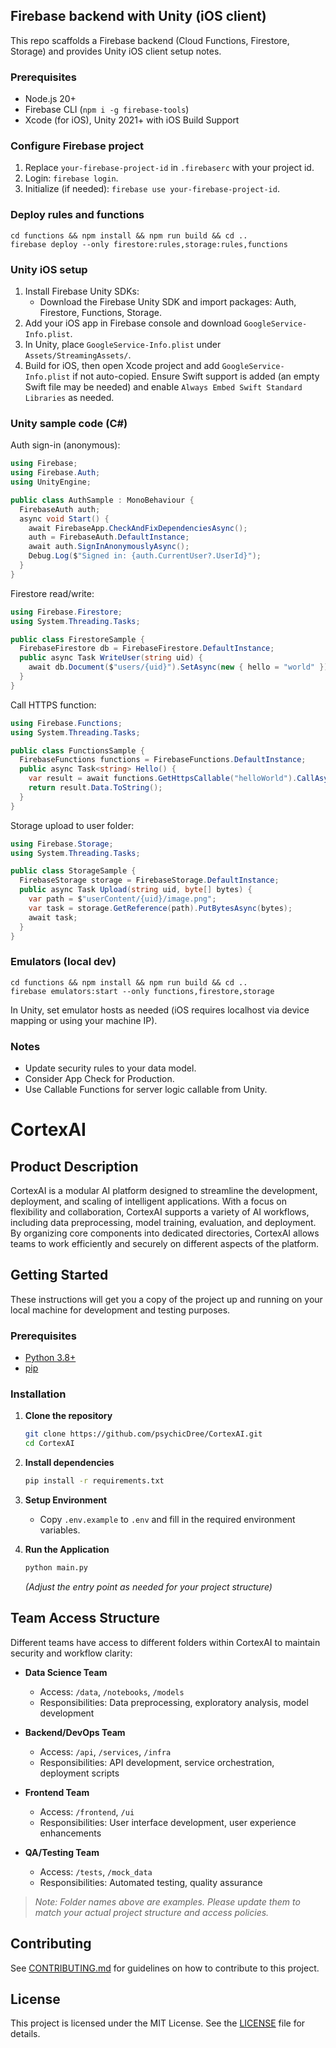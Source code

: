 ## Firebase backend with Unity (iOS client)

This repo scaffolds a Firebase backend (Cloud Functions, Firestore, Storage) and provides Unity iOS client setup notes.

### Prerequisites
- Node.js 20+
- Firebase CLI (`npm i -g firebase-tools`)
- Xcode (for iOS), Unity 2021+ with iOS Build Support

### Configure Firebase project
1. Replace `your-firebase-project-id` in `.firebaserc` with your project id.
2. Login: `firebase login`.
3. Initialize (if needed): `firebase use your-firebase-project-id`.

### Deploy rules and functions
```
cd functions && npm install && npm run build && cd ..
firebase deploy --only firestore:rules,storage:rules,functions
```

### Unity iOS setup
1. Install Firebase Unity SDKs:
   - Download the Firebase Unity SDK and import packages: Auth, Firestore, Functions, Storage.
2. Add your iOS app in Firebase console and download `GoogleService-Info.plist`.
3. In Unity, place `GoogleService-Info.plist` under `Assets/StreamingAssets/`.
4. Build for iOS, then open Xcode project and add `GoogleService-Info.plist` if not auto-copied. Ensure Swift support is added (an empty Swift file may be needed) and enable `Always Embed Swift Standard Libraries` as needed.

### Unity sample code (C#)
Auth sign-in (anonymous):
```csharp
using Firebase;
using Firebase.Auth;
using UnityEngine;

public class AuthSample : MonoBehaviour {
  FirebaseAuth auth;
  async void Start() {
    await FirebaseApp.CheckAndFixDependenciesAsync();
    auth = FirebaseAuth.DefaultInstance;
    await auth.SignInAnonymouslyAsync();
    Debug.Log($"Signed in: {auth.CurrentUser?.UserId}");
  }
}
```

Firestore read/write:
```csharp
using Firebase.Firestore;
using System.Threading.Tasks;

public class FirestoreSample {
  FirebaseFirestore db = FirebaseFirestore.DefaultInstance;
  public async Task WriteUser(string uid) {
    await db.Document($"users/{uid}").SetAsync(new { hello = "world" });
  }
}
```

Call HTTPS function:
```csharp
using Firebase.Functions;
using System.Threading.Tasks;

public class FunctionsSample {
  FirebaseFunctions functions = FirebaseFunctions.DefaultInstance;
  public async Task<string> Hello() {
    var result = await functions.GetHttpsCallable("helloWorld").CallAsync(null);
    return result.Data.ToString();
  }
}
```

Storage upload to user folder:
```csharp
using Firebase.Storage;
using System.Threading.Tasks;

public class StorageSample {
  FirebaseStorage storage = FirebaseStorage.DefaultInstance;
  public async Task Upload(string uid, byte[] bytes) {
    var path = $"userContent/{uid}/image.png";
    var task = storage.GetReference(path).PutBytesAsync(bytes);
    await task;
  }
}
```

### Emulators (local dev)
```
cd functions && npm install && npm run build && cd ..
firebase emulators:start --only functions,firestore,storage
```

In Unity, set emulator hosts as needed (iOS requires localhost via device mapping or using your machine IP).

### Notes
- Update security rules to your data model.
- Consider App Check for Production.
- Use Callable Functions for server logic callable from Unity.
# CortexAI

## Product Description

CortexAI is a modular AI platform designed to streamline the development, deployment, and scaling of intelligent applications. With a focus on flexibility and collaboration, CortexAI supports a variety of AI workflows, including data preprocessing, model training, evaluation, and deployment. By organizing core components into dedicated directories, CortexAI allows teams to work efficiently and securely on different aspects of the platform.

## Getting Started

These instructions will get you a copy of the project up and running on your local machine for development and testing purposes.

### Prerequisites

- [Python 3.8+](https://www.python.org/downloads/)
- [pip](https://pip.pypa.io/en/stable/)

### Installation

1. **Clone the repository**
    ```bash
    git clone https://github.com/psychicDree/CortexAI.git
    cd CortexAI
    ```

2. **Install dependencies**
    ```bash
    pip install -r requirements.txt
    ```

3. **Setup Environment**
    - Copy `.env.example` to `.env` and fill in the required environment variables.

4. **Run the Application**
    ```bash
    python main.py
    ```
    *(Adjust the entry point as needed for your project structure)*

## Team Access Structure

Different teams have access to different folders within CortexAI to maintain security and workflow clarity:

- **Data Science Team**
  - Access: `/data`, `/notebooks`, `/models`
  - Responsibilities: Data preprocessing, exploratory analysis, model development

- **Backend/DevOps Team**
  - Access: `/api`, `/services`, `/infra`
  - Responsibilities: API development, service orchestration, deployment scripts

- **Frontend Team**
  - Access: `/frontend`, `/ui`
  - Responsibilities: User interface development, user experience enhancements

- **QA/Testing Team**
  - Access: `/tests`, `/mock_data`
  - Responsibilities: Automated testing, quality assurance

> _Note: Folder names above are examples. Please update them to match your actual project structure and access policies._

## Contributing

See [CONTRIBUTING.md](CONTRIBUTING.md) for guidelines on how to contribute to this project.

## License

This project is licensed under the MIT License. See the [LICENSE](LICENSE) file for details.

